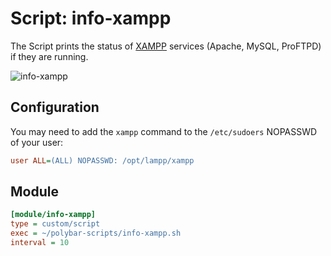 # Script: info-xampp

The Script prints the status of [XAMPP](https://www.apachefriends.org/de/index.html) services (Apache, MySQL, ProFTPD) if they are running.

![info-xampp](screenshots/1.png)


## Configuration

You may need to add the `xampp` command to the `/etc/sudoers` NOPASSWD of your user:

```ini
user ALL=(ALL) NOPASSWD: /opt/lampp/xampp
```


## Module

```ini
[module/info-xampp]
type = custom/script
exec = ~/polybar-scripts/info-xampp.sh
interval = 10
```
